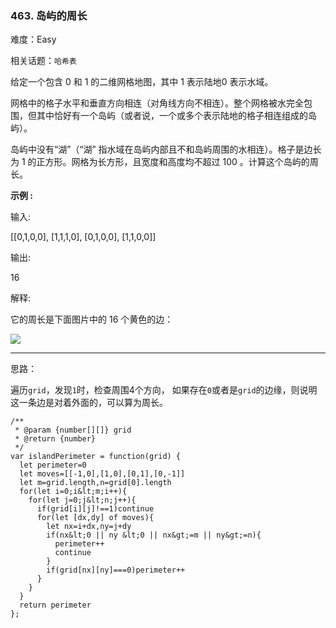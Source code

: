 ### 463. 岛屿的周长

难度：Easy

相关话题：`哈希表`

给定一个包含 0 和 1 的二维网格地图，其中 1 表示陆地0 表示水域。



网格中的格子水平和垂直方向相连（对角线方向不相连）。整个网格被水完全包围，但其中恰好有一个岛屿（或者说，一个或多个表示陆地的格子相连组成的岛屿）。



岛屿中没有&ldquo;湖&rdquo;（&ldquo;湖&rdquo; 指水域在岛屿内部且不和岛屿周围的水相连）。格子是边长为 1 的正方形。网格为长方形，且宽度和高度均不超过 100 。计算这个岛屿的周长。







 **示例 :** 



输入:


[[0,1,0,0],
 [1,1,1,0],
 [0,1,0,0],
 [1,1,0,0]]

输出:

 16

解释:

 它的周长是下面图片中的 16 个黄色的边：

![](https://assets.leetcode-cn.com/aliyun-lc-upload/uploads/2018/10/12/island.png)




-----

思路：

遍历`grid`，发现`1`时，检查周围4个方向， 如果存在`0`或者是`grid`的边缘，则说明这一条边是对着外面的，可以算为周长。


```
/**
 * @param {number[][]} grid
 * @return {number}
 */
var islandPerimeter = function(grid) {
  let perimeter=0
  let moves=[[-1,0],[1,0],[0,1],[0,-1]]
  let m=grid.length,n=grid[0].length
  for(let i=0;i&lt;m;i++){
    for(let j=0;j&lt;n;j++){
      if(grid[i][j]!==1)continue
      for(let [dx,dy] of moves){
        let nx=i+dx,ny=j+dy
        if(nx&lt;0 || ny &lt;0 || nx&gt;=m || ny&gt;=n){
          perimeter++
          continue
        }
        if(grid[nx][ny]===0)perimeter++
      }
    }
  }
  return perimeter
};



```
